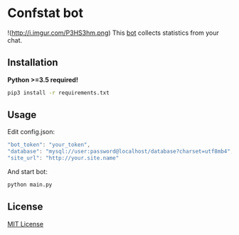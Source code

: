 Confstat bot
====
!(http://i.imgur.com/P3HS3hm.png)
This [bot](http://telegram.me/confstatbot) collects statistics from your chat.

Installation
-------
**Python >=3.5 required!**
```bash
pip3 install -r requirements.txt
```
Usage
-------
Edit config.json:
```js
"bot_token": "your_token",
"database": "mysql://user:password@localhost/database?charset=utf8mb4",
"site_url": "http://your.site.name"
```
And start bot:
```bash
python main.py
```
License
-------
[MIT License](http://www.opensource.org/licenses/MIT)
